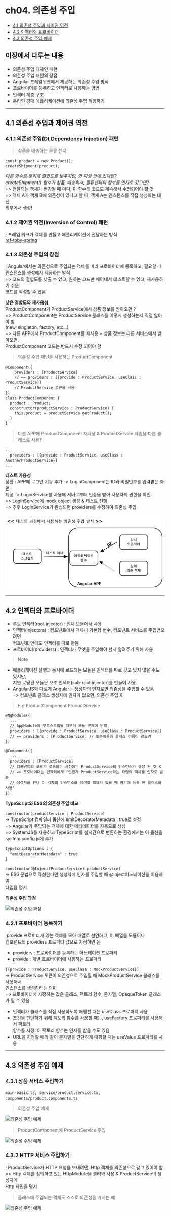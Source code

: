 # ch04. 의존성 주입

- <a href="#4.1">4.1 의존성 주입과 제어권 역전</a>
- <a href="#4.2">4.2 인젝터와 프로바이더</a>
- <a href="#4.3">4.3 의존성 주입 예제</a>


## 이장에서 다루는 내용
- 의존성 주입 디자인 패턴
- 의존성 주입 패턴의 장점
- Angular 프레임워크에서 제공하는 의존성 주입 방식
- 프로바이더를 등록하고 인젝터로 사용하는 방법
- 인젝터 계층 구조
- 온라인 경매 애플리케이션에 의존성 주입 적용하기

---

<div id="4.1"></div>  

## 4.1 의존성 주입과 제어권 역전

### 4.1.1 의존성 주입(DI,Dependency Injection) 패턴  

> 상품을 배송하는 물류 센터

```
const product = new Product();
createShipment(product);
```

*다른 함수로 분리해 결합도를 낮추지만, 한 파일 안에 있다면?*  
*createShipment() 함수가 상품, 배송회사, 물류센터의 정보를 인자로 갖으면?*  
=> 전달되는 객체가 변경될 때 마다, 이 함수의 코드도 계속해서 수정되어야 할 것  
=> 객체 A가 객체 B에 의존성이 있다고 할 때, 객체 A는 인스턴스를 직접 생성하는 대신  
외부에서 생성!

### 4.1.2 제어권 역전(Inversion of Control) 패턴  
; 프레임 워크가 객체를 만들고 애플리케이션에 전달하는 방식  
[ref-toby-spring](https://github.com/zacscoding/spring-example/blob/master/book/toby/toby_spring_vol1/chap01.%EC%98%A4%EB%B8%8C%EC%A0%9D%ED%8A%B8%EC%99%80%EC%9D%98%EC%A1%B4%EA%B4%80%EA%B3%84/1.4.%EC%A0%9C%EC%96%B4%EC%9D%98%20%EC%97%AD%EC%A0%84(IoC).md)

### 4.1.3 의존성 주입의 장점  
; Angular에서는 의존성으로 주입되는 객체를 미리 프로바이더에 등록하고, 필요할 때  
인스턴스를 생성해서 제공하는 방식  
=> 코드의 결합도를 낮출 수 있고, 원하는 코드만 떼어내서 테스트할 수 있고, 재사용하기 쉬운  
코드를 작성할 수 있음

**낮은 결합도와 재사용성**  
ProductComponent가 ProductService에서 상품 정보를 받아오면 ?  
=> ProductComponent는 ProductService 클래스를 어떻게 생성하는지 직접 알아야 함  
(new, singleton, factory, etc...)  
=> 다른 APP에서 ProductComponent를 재사용 + 상품 정보는 다른 서비스에서 받아오면,  
ProductComponent 코드는 반드시 수정 되어야 함

> 의존성 주입 패턴을 사용하는 ProductComponent  

```
@Component({
    providers : [ProductService]
    // == providers : [{provide : ProductService, useClass : ProductService}]
    // ProductService 토큰을 사용
})
class ProductComponent {
  product : Product;
  constructor(productService : ProductService) {
    this.product = productService.getProduct();
  }
}
```

> 다른 APP에 ProductComponent 재사용 & ProductService 타입을 다른 클래스로 사용?

```
...
  providers : [{provide : ProductService, useClass : AnotherProductService}]
...
```

**테스트 가용성**  
상황 : APP에 로그인 기능 추가 -> LoginComponent는 ID와 비밀번호를 입력받는 화면  
제공 -> LoginService를 사용해 서버로부터 인증을 받아 사용자의 권한을 확인.  
=> LoginService에 mock object 생성 & 테스트 진행  
=> 추후 LoginService가 완성되면 providers를 수정하여 의존성 주입

![테스트 과정에 사용하는 의존성 주입 방식](./pics/[4.1]di_in_test.png)

---

<div id="4.2"> </div>  

## 4.2 인젝터와 프로바이더

- 루트 인젝터(root injector) : 전체 모듈에서 사용  
- 인젝터(injectors) : 컴포넌트에서 객체나 기본형 변수, 컴포넌트 서비스를 주입받으려면  
컴포넌트 안에도 인젝터를 따로 만듬  
- 프로바이더(providers) : 인젝터가 무엇을 주입해야 할지 알려주기 위해 사용  

> Note  

- 애플리케이션 실행과 동시에 로드되는 모듈은 인젝터를 따로 갖고 있지 않을 수도 있지만,  
지연 로딩된 모듈은 보조 인젝터(sub-root injector)를 만들어 사용  
- AngularJS와 다르게 Angular는 생성자의 인자로면 의존성을 주입할 수 있음  
=> 컴포넌트 클래스 생성자에 인자가 없으면, 의존성 주입 X  

> E.g ProductComponent ProductService

```
@NgModule({
  ...
  // AppModule이 부트스트랩될 때부터 모듈 전체에 반영
  providers : [{provide : ProductService, useClass : ProductService}]
  // == providers : [ProductService] // 토큰이름과 클래스 이름이 같으면  
})
```

```
@Component({
  ...
  providers : [ProductService]    
  // 컴포넌트의 코드가 로드되는 시점에는 ProductService의 인스턴스가 생성 된 것 X  
  // => 프로바이더는 인젝터에게 "언젠가 ProductService라는 타입의 객체를 인자로 받는
  // 생성자를 만나 이 객체의 인스턴스를 생성할 필요가 있을 때 여기에 등록 된 클래스를 사용"
})
```

**TypeScript와 ES6의 의존성 주입 비교**  

``` constructor(productService : ProductService) ```  
=> TypeScript 컴파일러 옵션에 emitDecoratorMetadata : true로 설정  
=> Angular가 주입되는 객체에 대한 메타데이터를 자동으로 생성  
=> SystemJS를 사용하고 TypeScript를 실시간으로 변환하는 환경에서는 이 옵션을  
system.config.js에 추가  
```
typeScriptOptions : {
  "emitDecoratorMetadata" : true
}
```

```constructor(@Inject(ProductService) productService)```  
=> ES6 문법으로 작성한다면 생성자에 인자를 주입할 때 @Inject어노테이션을 이용하여  
타입을 명시  

**의존성 주입 과정**  

![의존성 주입 과정](./pics/[4.2]di_sequence_diagram.png)

### 4.2.1 프로바이더 등록하기  
;provide 프로퍼티가 있는 객체를 모아 배열로 선언하고, 이 배열을 모듈이나  
컴포넌트의 providers 프로퍼티 값으로 지정하면 됨  
- providers : 프로바이더를 등록하는 어노테이션 프로퍼티  
- provide : 개별 프로바이더에 사용하는 프로퍼티  

```[{provide : ProductService, useClass : MockProductService}]```  
=> ProductService 토큰이 의존성으로 주입될 때 MockProductService 클래스를 사용해서  
인스턴스를 생성하라는 의미  
=> 프로바이더에 지정하는 값은 클래스, 팩토리 함수, 문자열, OpaqueToken 클래스가 될 수 있음  

- 인젝터가 클래스를 직접 사용하도록 매핑할 때는 useClass 프로퍼티 사용  
- 조건을 판단하기 위해 팩토리 함수를 사용할 때는, useFactory 프로퍼티를 사용해서 팩토리  
함수를 지정. 이 팩토리 함수는 인자를 받을 수도 있음
- URL을 지정할 때와 같이 문자열을 간단하게 매핑할 때는 useValue 프로퍼티를 사용  

---

<div id="4.3"> </div>

## 4.3 의존성 주입 예제

### 4.3.1 상품 서비스 주입하기  

```main-basic.ts, service/product.service.ts, components/product.components.ts```

> 의존성 주입 예제

![의존성 주입 예제](./pics/[4.3]di_example.png)

> ProductComponent에 ProductService 주입

![의존성 주입 예제](./pics/[4.4]di_product_service.png)


### 4.3.2 HTTP 서비스 주입하기  
; ProductService가 HTTP 요청을 보내려면, Http 객체를 의존성으로 갖고 있어야 함  
=> Http 객체를 정의하고 있는 HttpModule을 불러와 사용 & ProductService의 생성자에  
Http 타입을 명시  

> 클래스에 주입되는 객체도 스스로 의존성을 가지는 예

![의존성 주입 예제](./pics/[4.5]di_byself.png)


























<br /><br /><br /><br /><br /><br /><br /><br /><br /><br /><br /><br />
